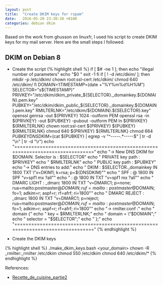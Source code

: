 ```yaml
---
layout: post
title:  "Create DKIM keys for rspam"
date:   2016-05-20 23:30:30 +0100
categories: debian dkim
---
```

Based on the work from ghusson on linuxfr, I used his script to create DKIM keys for my mail server.
Here are the small steps I followed.

## DKIM on Debian 8
- Create the script
{% highlight shell %}
if [ $# -ne 1 ]; then
  echo "illegal number of parameters"
  echo "$0 <domain name>"
  exit -1
fi
if [ ! -d /etc/dkim/ ]; then
  mkdir -p /etc/dkim/
  chown root:ssl-cert /etc/dkim/
  chmod 640 /etc/dkim/
fi
DOMAIN=${1}
TIMESTAMP=$(date +"%Y%m%d%H%M")
SELECTOR="s${TIMESTAMP}"
PRIVKEY="/etc/dkim/dkim_private_${SELECTOR}._domainkey.${DOMAIN}.pem.key"
PUBKEY="/etc/dkim/dkim_public_${SELECTOR}._domainkey.${DOMAIN}.pem.key"
RMILTERLNK="/etc/dkim/${DOMAIN}.${SELECTOR}.key"
openssl genrsa -out ${PRIVKEY} 1024 -outform PEM
openssl rsa -in ${PRIVKEY} -out ${PUBKEY} -pubout -outform PEM
ln ${PRIVKEY} ${RMILTERLNK}
chown root:ssl-cert ${PRIVKEY} ${PUBKEY} ${RMILTERLNK}
chmod 640 ${PRIVKEY} ${RMILTERLNK}
chmod 664 ${PUBKEY}
DNSDKIM=$(cat ${PUBKEY} | egrep -v "^-----.*-----$" | tr -d "\n" | tr -d "\r")
echo "================================================================================"
echo "-> New DNS DKIM for $DOMAIN. Selector is : $SELECTOR"
echo "   PRIVATE key path  : $PRIVKEY"
echo "                       $RMILTERLNK"
echo "   PUBLIC key path   : $PUBKEY"
echo "-> DNS entries to add:"
echo "   DKIM         : $SELECTOR._domainkey IN 1800 TXT \"v=DKIM1; k=rsa; p=${DNSDKIM}"\"
echo "   SPF          : @ 1800 IN SPF \"v=spf1 mx ?all\""
echo "                : @ 1800 IN TXT \"v=spf1 mx ?all\""
echo "   DMARC LIGHT  : _dmarc 1800 IN TXT \"v=DMARC1; p=none; rua=mailto:postmaster@$DOMAIN; ruf=mailto:postmaster@$DOMAIN; fo=1; adkim=r; aspf=r; rf=afrf; ri=1800\""
echo "   DMARC REJECT : _dmarc 1800 IN TXT \"v=DMARC1; p=reject; rua=mailto:postmaster@$DOMAIN; ruf=mailto:postmaster@$DOMAIN; fo=1; adkim=r; aspf=r; rf=afrf; ri=1800\""
echo "-> rmilter.conf :"
echo "    domain {"
echo "      key = $RMILTERLNK;"
echo "      domain = \"$DOMAIN\";"
echo "      selector = \"$SELECTOR\";"
echo "    };"
echo "================================================================================"
{% endhighlight %}

- Create the DKIM keys

{% highlight shell %}
./make_dkim_keys.bash <your_domain>
chown -R _rmilter:_rmilter /etc/dkim
chmod 550 /etc/dkim
chmod 640 /etc/dkim/*
{% endhighlight %}

References:
* [Recette_de_cuisine_partie2](http://www.liberasys.com/wiki/doku.php?id=infrastructure:serveur_mail:partie_2:debian_jessie_rmilter_rspamd_clamav)
